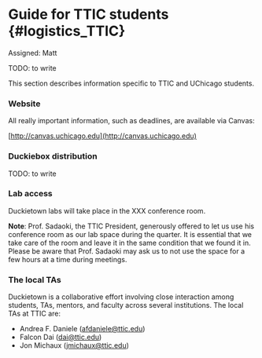 # Guide for TTIC students {#logistics_TTIC}

Assigned: Matt

TODO: to write

This section describes information specific to TTIC and UChicago students.

### Website

All really important information, such as deadlines, are available via Canvas:

[http://canvas.uchicago.edu](http://canvas.uchicago.edu)

### Duckiebox distribution

TODO: to write

### Lab access

Duckietown labs will take place in the XXX conference room.

**Note**: Prof. Sadaoki, the TTIC President, generously offered to let us use his conference room as our lab space during the quarter. It is essential that we take care of the room and leave it in the same condition that we found it in. Please be aware that Prof. Sadaoki may ask us to not use the space for a few hours at a time during meetings.

### The local TAs

Duckietown is a collaborative effort involving close interaction among students, TAs, mentors, and faculty across several institutions. The local TAs at TTIC are:

* Andrea F. Daniele (afdaniele@ttic.edu)
* Falcon Dai (dai@ttic.edu)
* Jon Michaux (jmichaux@ttic.edu)
